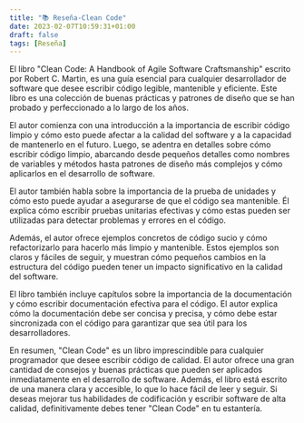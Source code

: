 ```yaml
---
title: "📚 Reseña-Clean Code"
date: 2023-02-07T10:59:31+01:00
draft: false
tags: [Reseña]
---
```


El libro "Clean Code: A Handbook of Agile Software Craftsmanship" escrito por Robert C. Martin, es una guía esencial para cualquier desarrollador de software que desee escribir código legible, mantenible y eficiente. Este libro es una colección de buenas prácticas y patrones de diseño que se han probado y perfeccionado a lo largo de los años.

El autor comienza con una introducción a la importancia de escribir código limpio y cómo esto puede afectar a la calidad del software y a la capacidad de mantenerlo en el futuro. Luego, se adentra en detalles sobre cómo escribir código limpio, abarcando desde pequeños detalles como nombres de variables y métodos hasta patrones de diseño más complejos y cómo aplicarlos en el desarrollo de software.

El autor también habla sobre la importancia de la prueba de unidades y cómo esto puede ayudar a asegurarse de que el código sea mantenible. Él explica cómo escribir pruebas unitarias efectivas y cómo estas pueden ser utilizadas para detectar problemas y errores en el código.

Además, el autor ofrece ejemplos concretos de código sucio y cómo refactorizarlo para hacerlo más limpio y mantenible. Estos ejemplos son claros y fáciles de seguir, y muestran cómo pequeños cambios en la estructura del código pueden tener un impacto significativo en la calidad del software.

El libro también incluye capítulos sobre la importancia de la documentación y cómo escribir documentación efectiva para el código. El autor explica cómo la documentación debe ser concisa y precisa, y cómo debe estar sincronizada con el código para garantizar que sea útil para los desarrolladores.

En resumen, "Clean Code" es un libro imprescindible para cualquier programador que desee escribir código de calidad. El autor ofrece una gran cantidad de consejos y buenas prácticas que pueden ser aplicados inmediatamente en el desarrollo de software. Además, el libro está escrito de una manera clara y accesible, lo que lo hace fácil de leer y seguir. Si deseas mejorar tus habilidades de codificación y escribir software de alta calidad, definitivamente debes tener "Clean Code" en tu estantería.